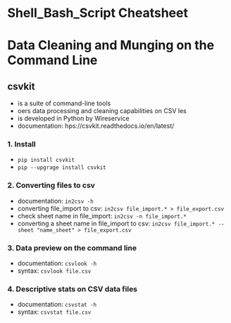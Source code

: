 # Shell_Bash_Script Cheatsheet

# Data Cleaning and Munging on the Command Line
## csvkit
- is a suite of command-line tools
- oers data processing and cleaning capabilities on CSV les
- is developed in Python by Wireservice
- documentation: hps://csvkit.readthedocs.io/en/latest/
### 1. Install
- ```pip install csvkit```
- ```pip --upgrage install csvkit```

### 2. Converting files to csv
- documentation: ```in2csv -h```
- converting file_import to csv: ```in2csv file_import.* > file_export.csv```
- check sheet name in file_import: ```in2csv -n file_import.*```
- converting a sheet name in file_import to csv: ```in2csv file_import.* --sheet "name_sheet" > file_export.csv```
### 3. Data preview on the command line
- documentation: ```csvlook -h```
- syntax: ```csvlook file.csv```
### 4. Descriptive stats on CSV data files
- documentation: ```csvstat -h```
- syntax: ```csvstat file.csv```